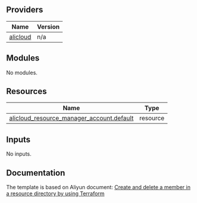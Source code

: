 
<!-- BEGIN_TF_DOCS -->
## Providers

| Name | Version |
|------|---------|
| <a name="provider_alicloud"></a> [alicloud](#provider\_alicloud) | n/a |

## Modules

No modules.

## Resources

| Name | Type |
|------|------|
| [alicloud_resource_manager_account.default](https://registry.terraform.io/providers/aliyun/alicloud/latest/docs/resources/resource_manager_account) | resource |

## Inputs

No inputs.
<!-- END_TF_DOCS -->
## Documentation
<!-- docs-link -->

The template is based on Aliyun document: [Create and delete a member in a resource directory by using Terraform](http://help.aliyun.com/document_detail/2510323.htm)

<!-- docs-link -->

